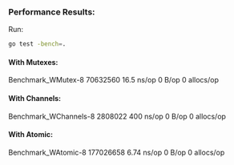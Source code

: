 ### Performance Results:
Run:
```bash
go test -bench=.
```
#### With Mutexes:
Benchmark_WMutex-8   	70632560	        16.5 ns/op	       0 B/op	       0 allocs/op


#### With Channels:
Benchmark_WChannels-8   	 2808022	       400 ns/op	       0 B/op	       0 allocs/op


#### With Atomic:
Benchmark_WAtomic-8   	177026658	         6.74 ns/op	       0 B/op	       0 allocs/op
